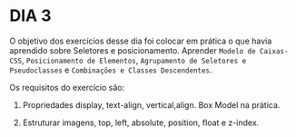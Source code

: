 # DIA 3

O objetivo dos exercí­cios desse dia foi colocar em prática o que havia aprendido sobre Seletores e posicionamento. Aprender `Modelo de Caixas-CSS`, `Posicionamento de Elementos`, `Agrupamento de Seletores e Pseudoclasses` e `Combinações e Classes Descendentes`.

Os requisitos do exercí­cio são:

1. Propriedades display, text-align, vertical,align. Box Model na prática.

2. Estruturar imagens, top, left, absolute, position, float e z-index.
